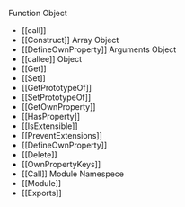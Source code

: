 Function Object
- [[call]] 
- [[Construct]] 
Array Object
- [[DefineOwnProperty]]
Arguments Object
- [[callee]]
Object
- [[Get]]
- [[Set]]
- [[GetPrototypeOf]]
- [[SetPrototypeOf]]
- [[GetOwnProperty]]
- [[HasProperty]]
- [[IsExtensible]]
- [[PreventExtensions]]
- [[DefineOwnProperty]]
- [[Delete]]
- [[OwnPropertyKeys]]
- [[Call]]
Module Namespece
- [[Module]]
- [[Exports]]